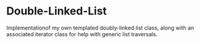 # Double-Linked-List
Implementationof my own templated doubly-linked list class, along with an associated iterator class for help with generic list traversals.
